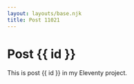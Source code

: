 ```yaml
---
layout: layouts/base.njk
title: Post 11021
---
```


# Post {{ id }}

This is post {{ id }} in my Eleventy project.
